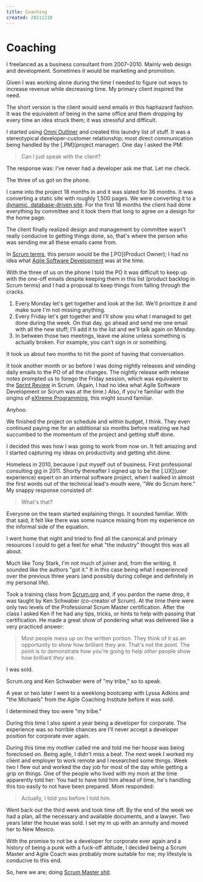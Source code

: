 ```yaml
---
title: Coaching
created: 20211218
---
```


# Coaching

I freelanced as a business consultant from 2007–2010. Mainly web design and development. Sometimes it would be marketing and promotion.

Given I was working alone during the time I needed to figure out ways to increase revenue while decreasing time. My primary client inspired the need.

The short version is the client would send emails in this haphazard fashion. It was the equivalent of being in the same office and them dropping by every time an idea struck them; it was stressful and difficult.

I started using [Omni Outliner](https://www.omnigroup.com/omnioutliner) and created this laundry list of stuff. It was a stereotypical developer-customer relationship; most direct communication being handled by the [.PM](project manager). One day I asked the PM:

> Can I just speak with the client?

The response was: I've never had a developer ask me that. Let me check.

The three of us got on the phone.

I came into the project 18 months in and it was slated for 36 months. It was converting a static site with roughly 1,500 pages. We were converting it to a [dynamic, database-driven site](https://joshbruce.com/web-development/static-dynamic-and-interactive/). For the first 18 months the client had done everything by committee and it took them that long to agree on a design for the home page.

The client finally realized design and management by committee wasn't really conducive to getting things done, so, that's where the person who was sending me all these emails came from.

In [Scrum terms](https://scrumguides.org/scrum-guide.html#product-owner), this person would be the [.PO](Product Owner); I had no idea what [Agile Software Development](https://agilemanifesto.org) was at the time.

With the three of us on the phone I told the PO it was difficult to keep up with the one-off emails despite keeping them in this list (product backlog in Scrum terms) and I had a proposal to keep things from falling through the cracks.

1. Every Monday let's get together and look at the list. We'll prioritize it and make sure I'm not missing anything.
2. Every Friday let's get together and I’ll show you what I managed to get done during the week. On that day, go ahead and send me one email with all the new stuff; I'll add it to the list and we'll talk again on Monday.
3. In between those two meetings, leave me alone unless something is actually broken. For example, you can't sign in or something.

It took us about two months to hit the point of having that conversation.

It took another month or so before I was doing nightly releases and sending daily emails to the PO of all the changes. The nightly release with release notes prompted us to forego the Friday session, which was equivalent to the [Sprint Review](https://scrumguides.org/scrum-guide.html#sprint-review) in Scrum. (Again, I had no idea what Agile Software Development or Scrum was at the time.) Also, if you're familiar with the origins of [eXtreme Programming](http://www.extremeprogramming.org), this might sound familiar.

Anyhoo.

We finished the project on schedule and within budget, I think. They even continued paying me for an additional six months before realizing we had succumbed to the momentum of the project and getting stuff done.

I decided this was how I was going to work from now on. It felt amazing and I started capturing my ideas on productivity and getting shit done.

Homeless in 2010, because I put myself out of business. First professional consulting gig in 2011. Shortly thereafter I signed up to be the [.UX](user experience) expert on an internal software project, when I walked in almost the first words out of the technical lead's mouth were, "We do Scrum here." My snappy response consisted of:

> What's that?

Everyone on the team started explaining things. It sounded familiar. With that said, it felt like there was some nuance missing from my experience on the informal side of the equation.

I went home that night and tried to find all the canonical and primary resources I could to get a feel for what "the industry" thought this was all about.

Much like Tony Stark, I'm not much of joiner and, from the writing, it sounded like the authors "got it." It in this case being what I experienced over the previous three years (and possibly during college and definitely in my personal life).

Took a training class from [Scrum.org](https://www.scrum.org) and, if you pardon the name drop, it was taught by Ken Schwaber (co-creator of Scrum). At the time there were only two levels of the Professional Scrum Master certification. After the class I asked Ken if he had any tips, tricks, or hints to help with passing that certification. He made a great show of pondering what was delivered like a very practiced answer:

> Most people mess up on the written portion. They think of it as an opportunity to show how brilliant they are. That's not the point. The point is to demonstrate how you're going to help *other* people show how brilliant *they* are.

I was sold.

Scrum.org and Ken Schwaber were of "my tribe," so to speak.

A year or two later I went to a weeklong bootcamp with Lyssa Adkins and "the Michaels" from the Agile Coaching Institute before it was sold.

I determined they too were "my tribe."

During this time I also spent a year being a developer for corporate. The experience was so horrible chances are I’ll never accept a developer position for corporate ever again.

During this time my mother called me and told me her house was being foreclosed on. Being agile, I didn't miss a beat. The next week I worked my client and employer to work remote and I researched some things. Week two I flew out and worked the day job for most of the day while getting a grip on things. One of the people who lived with my mom at the time apparently told her: You had to have told him ahead of time, he's handling this too easily to not have been prepared. Mom responded:

> Actually, I told you before I told him.

Went back out the third week and took time off. By the end of the week we had a plan, all the necessary and available documents, and a lawyer. Two years later the house was sold. I set my m up with an annuity and moved her to New Mexico.

With the promise to not be a developer for corporate ever again and a history of being a punk with a fuck-off attitude, I decided being a Scrum Master and Agile Coach was probably more suitable for me; my lifestyle is conducive to this end.

So, here we are; doing [Scrum Master shit](https://joshbruce.com/coaching/being-a-scrum-master/).
